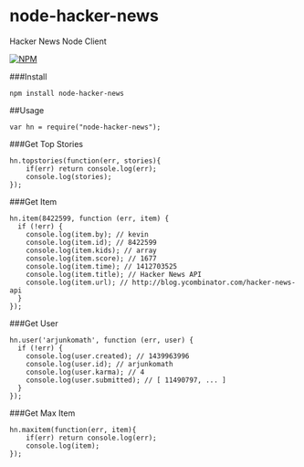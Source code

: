 # node-hacker-news
Hacker News Node Client

[![NPM](https://nodei.co/npm/node-hacker-news.png?downloads=true&downloadRank=true&stars=true)](https://nodei.co/npm/node-hacker-news/)

###Install

```
npm install node-hacker-news
```
##Usage
```
var hn = require("node-hacker-news");
```

###Get Top Stories
```
hn.topstories(function(err, stories){
	if(err) return console.log(err);
	console.log(stories);
});
```

###Get Item

```
hn.item(8422599, function (err, item) {
  if (!err) {
    console.log(item.by); // kevin
    console.log(item.id); // 8422599
    console.log(item.kids); // array
    console.log(item.score); // 1677
    console.log(item.time); // 1412703525
    console.log(item.title); // Hacker News API
    console.log(item.url); // http://blog.ycombinator.com/hacker-news-api
  }
});
```

###Get User

```
hn.user('arjunkomath', function (err, user) {
  if (!err) {
    console.log(user.created); // 1439963996
    console.log(user.id); // arjunkomath
    console.log(user.karma); // 4
    console.log(user.submitted); // [ 11490797, ... ]
  }
});
```

###Get Max Item
```
hn.maxitem(function(err, item){
	if(err) return console.log(err);
	console.log(item);
});
```
